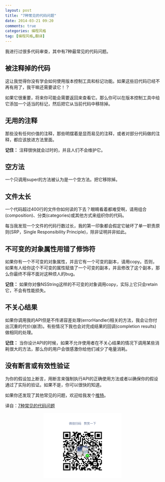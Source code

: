 ```yaml
---
layout: post
title: "7种常见的代码问题"
date: 2014-03-21 09:20
comments: true
categories: 编程风格
tag: [编程风格,翻译]
---
```


我进行过很多代码审查，其中有7种最常见的代码问题。

## 被注释掉的代码

这让我觉得你没有学会如何使用版本控制工具和标记功能。如果这些旧代码已经不再有用了，我干嘛还需要读它！？

如果它很重要，将来你可能会需要返回来查看它。那么你可以在版本控制工具中给它添加一个适当的标记，然后把它从当前代码中移除掉。
<!--more-->

## 无用的注释

那些没有任何价值的注释，那些明摆着是显而易见的注释，或者对部分代码做的注释，都应该放进方法里面。

**记住：** 注释很快就会过时的，并且人们不会维护它。

## 空方法

一个只调用super的方法被认为是一个空方法。把它移除掉。

## 文件太长

一个代码超过400行的文件你如何读的下去？眼睛看着都难受啊，请用组合(composition)、分类(categories)或其他方式来组织你的代码。

每当我发现一个文件的代码行数过长，我的第一印象都会假定它破坏了单一职责原则(SRP，Single Responsibility Principle)，除非证明并非如此。

## 不可变的对象属性用错了修饰符

如果你有一个不可变的对象属性，并且它有一个可变的副本，请用copy。否则，如果有人给你这个不可变的属性赋值了一个可变的副本，并且修改了这个副本，那么你最终不得不面对这种烦人的bug。

**记住：** 如果你对像NSString这样的不可变的对象调用copy，实际上它只会retain它，不会有性能损失。

## 不关心结果

如果你调用我的API但是不传递容差处理(errorHandler)相关的方法，我会让你付出沉重的代价(崩溃)。有些情况下我也会对完成结果的回调(completion results)做相同的处理。

**记住：** 当你设计API的时候，如果不允许使用者在不关心结果的情况下调用某些消耗很大的方法，那么你的用户会很感激你给他们减少了电量消耗。

## 没有断言或有效性验证

为你的假设加上断言，用断言来强制执行API的正确使用方法或者以确保你的假设通过了实际的验证。如果不是，你可以很快的知道。

如果你还发现了其他常见的问题，欢迎给我发个[推特](http://twitter.com/merowing_)。


译自：[7种常见的代码问题](http://www.merowing.info/2014/03/7-most-common-code-issues/#.UyuU_dy_7PA)

<p style="text-align:center"><img src="/images/posts/thx_money.png" width="50%" height="50%" /></p>